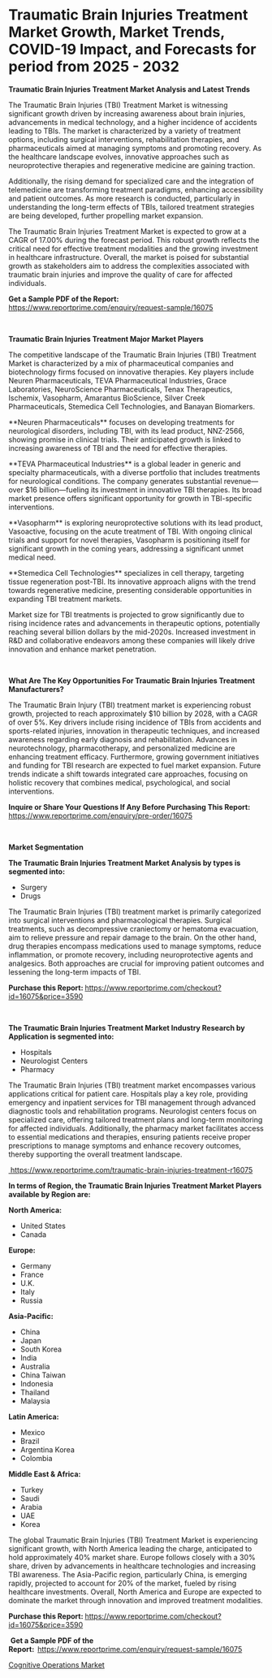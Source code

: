 <p><h1>Traumatic Brain Injuries Treatment Market Growth, Market Trends, COVID-19 Impact, and Forecasts for period from 2025 - 2032</h1></p><p><strong>Traumatic Brain Injuries Treatment Market Analysis and Latest Trends</strong></p>
<p><p>The Traumatic Brain Injuries (TBI) Treatment Market is witnessing significant growth driven by increasing awareness about brain injuries, advancements in medical technology, and a higher incidence of accidents leading to TBIs. The market is characterized by a variety of treatment options, including surgical interventions, rehabilitation therapies, and pharmaceuticals aimed at managing symptoms and promoting recovery. As the healthcare landscape evolves, innovative approaches such as neuroprotective therapies and regenerative medicine are gaining traction.</p><p>Additionally, the rising demand for specialized care and the integration of telemedicine are transforming treatment paradigms, enhancing accessibility and patient outcomes. As more research is conducted, particularly in understanding the long-term effects of TBIs, tailored treatment strategies are being developed, further propelling market expansion.</p><p>The Traumatic Brain Injuries Treatment Market is expected to grow at a CAGR of 17.00% during the forecast period. This robust growth reflects the critical need for effective treatment modalities and the growing investment in healthcare infrastructure. Overall, the market is poised for substantial growth as stakeholders aim to address the complexities associated with traumatic brain injuries and improve the quality of care for affected individuals.</p></p>
<p><strong>Get a Sample PDF of the Report:&nbsp;</strong> <a href="https://www.reportprime.com/enquiry/request-sample/16075?utm_campaign=2987&utm_medium=2&utm_source=Github&utm_content=ia&utm_term=20032025&utm_id=traumatic-brain-injuries-treatment">https://www.reportprime.com/enquiry/request-sample/16075</a></p>
<p>&nbsp;</p>
<p><strong>Traumatic Brain Injuries Treatment Major Market Players</strong></p>
<p><p>The competitive landscape of the Traumatic Brain Injuries (TBI) Treatment Market is characterized by a mix of pharmaceutical companies and biotechnology firms focused on innovative therapies. Key players include Neuren Pharmaceuticals, TEVA Pharmaceutical Industries, Grace Laboratories, NeuroScience Pharmaceuticals, Tenax Therapeutics, Ischemix, Vasopharm, Amarantus BioScience, Silver Creek Pharmaceuticals, Stemedica Cell Technologies, and Banayan Biomarkers.</p><p>**Neuren Pharmaceuticals** focuses on developing treatments for neurological disorders, including TBI, with its lead product, NNZ-2566, showing promise in clinical trials. Their anticipated growth is linked to increasing awareness of TBI and the need for effective therapies.</p><p>**TEVA Pharmaceutical Industries** is a global leader in generic and specialty pharmaceuticals, with a diverse portfolio that includes treatments for neurological conditions. The company generates substantial revenue—over $16 billion—fueling its investment in innovative TBI therapies. Its broad market presence offers significant opportunity for growth in TBI-specific interventions.</p><p>**Vasopharm** is exploring neuroprotective solutions with its lead product, Vasoactive, focusing on the acute treatment of TBI. With ongoing clinical trials and support for novel therapies, Vasopharm is positioning itself for significant growth in the coming years, addressing a significant unmet medical need.</p><p>**Stemedica Cell Technologies** specializes in cell therapy, targeting tissue regeneration post-TBI. Its innovative approach aligns with the trend towards regenerative medicine, presenting considerable opportunities in expanding TBI treatment markets.</p><p>Market size for TBI treatments is projected to grow significantly due to rising incidence rates and advancements in therapeutic options, potentially reaching several billion dollars by the mid-2020s. Increased investment in R&D and collaborative endeavors among these companies will likely drive innovation and enhance market penetration.</p></p>
<p>&nbsp;</p>
<p><strong>What Are The Key Opportunities For Traumatic Brain Injuries Treatment Manufacturers?</strong></p>
<p><p>The Traumatic Brain Injury (TBI) treatment market is experiencing robust growth, projected to reach approximately $10 billion by 2028, with a CAGR of over 5%. Key drivers include rising incidence of TBIs from accidents and sports-related injuries, innovation in therapeutic techniques, and increased awareness regarding early diagnosis and rehabilitation. Advances in neurotechnology, pharmacotherapy, and personalized medicine are enhancing treatment efficacy. Furthermore, growing government initiatives and funding for TBI research are expected to fuel market expansion. Future trends indicate a shift towards integrated care approaches, focusing on holistic recovery that combines medical, psychological, and social interventions.</p></p>
<p><strong>Inquire or Share Your Questions If Any Before Purchasing This Report:</strong> <a href="https://www.reportprime.com/enquiry/pre-order/16075?utm_campaign=2987&utm_medium=2&utm_source=Github&utm_content=ia&utm_term=20032025&utm_id=traumatic-brain-injuries-treatment">https://www.reportprime.com/enquiry/pre-order/16075</a></p>
<p>&nbsp;</p>
<p><strong>Market Segmentation</strong></p>
<p><strong>The Traumatic Brain Injuries Treatment Market Analysis by types is segmented into:</strong></p>
<p><ul><li>Surgery</li><li>Drugs</li></ul></p>
<p><p>The Traumatic Brain Injuries (TBI) treatment market is primarily categorized into surgical interventions and pharmacological therapies. Surgical treatments, such as decompressive craniectomy or hematoma evacuation, aim to relieve pressure and repair damage to the brain. On the other hand, drug therapies encompass medications used to manage symptoms, reduce inflammation, or promote recovery, including neuroprotective agents and analgesics. Both approaches are crucial for improving patient outcomes and lessening the long-term impacts of TBI.</p></p>
<p><strong>Purchase this Report:&nbsp;</strong><a href="https://www.reportprime.com/checkout?id=16075&price=3590&utm_campaign=2987&utm_medium=2&utm_source=Github&utm_content=ia&utm_term=20032025&utm_id=traumatic-brain-injuries-treatment">https://www.reportprime.com/checkout?id=16075&price=3590</a></p>
<p>&nbsp;</p>
<p><strong>The Traumatic Brain Injuries Treatment Market Industry Research by Application is segmented into:</strong></p>
<p><ul><li>Hospitals</li><li>Neurologist Centers</li><li>Pharmacy</li></ul></p>
<p><p>The Traumatic Brain Injuries (TBI) treatment market encompasses various applications critical for patient care. Hospitals play a key role, providing emergency and inpatient services for TBI management through advanced diagnostic tools and rehabilitation programs. Neurologist centers focus on specialized care, offering tailored treatment plans and long-term monitoring for affected individuals. Additionally, the pharmacy market facilitates access to essential medications and therapies, ensuring patients receive proper prescriptions to manage symptoms and enhance recovery outcomes, thereby supporting the overall treatment landscape.</p></p>
<p><a href="https://www.reportprime.com/traumatic-brain-injuries-treatment-r16075?utm_campaign=2987&utm_medium=2&utm_source=Github&utm_content=ia&utm_term=20032025&utm_id=traumatic-brain-injuries-treatment">&nbsp;https://www.reportprime.com/traumatic-brain-injuries-treatment-r16075</a></p>
<p><strong>In terms of Region, the Traumatic Brain Injuries Treatment Market Players available by Region are:</strong></p>
<p>
    <p> <strong> North America: </strong>
        <ul>
            <li>United States</li>
            <li>Canada</li>
        </ul>
        </p> 
    <p> <strong> Europe: </strong>
        <ul>
            <li>Germany</li>
            <li>France</li>
            <li>U.K.</li>
            <li>Italy</li>
            <li>Russia</li>
        </ul>
        </p> 
    <p> <strong> Asia-Pacific: </strong>
        <ul>
            <li>China</li>
            <li>Japan</li>
            <li>South Korea</li>
            <li>India</li>
            <li>Australia</li>
            <li>China Taiwan</li>
            <li>Indonesia</li>
            <li>Thailand</li>
            <li>Malaysia</li>
        </ul>
        </p> 
    <p> <strong> Latin America: </strong>
        <ul>
            <li>Mexico</li>
            <li>Brazil</li>
            <li>Argentina Korea</li>
            <li>Colombia</li>
        </ul>
        </p> 
    <p> <strong> Middle East & Africa: </strong>
        <ul>
            <li>Turkey</li>
            <li>Saudi</li>
            <li>Arabia</li>
            <li>UAE</li>
            <li>Korea</li>
        </ul>
    </p>
    </p>
<p><p>The global Traumatic Brain Injuries (TBI) Treatment Market is experiencing significant growth, with North America leading the charge, anticipated to hold approximately 40% market share. Europe follows closely with a 30% share, driven by advancements in healthcare technologies and increasing TBI awareness. The Asia-Pacific region, particularly China, is emerging rapidly, projected to account for 20% of the market, fueled by rising healthcare investments. Overall, North America and Europe are expected to dominate the market through innovation and improved treatment modalities.</p></p>
<p><strong>Purchase this Report: </strong><a href="https://www.reportprime.com/checkout?id=16075&price=3590&utm_campaign=2987&utm_medium=2&utm_source=Github&utm_content=ia&utm_term=20032025&utm_id=traumatic-brain-injuries-treatment">https://www.reportprime.com/checkout?id=16075&price=3590</a></p>
<p>&nbsp;<strong>Get a Sample PDF of the Report:&nbsp;&nbsp;</strong><a href="https://www.reportprime.com/enquiry/request-sample/16075?utm_campaign=2987&utm_medium=2&utm_source=Github&utm_content=ia&utm_term=20032025&utm_id=traumatic-brain-injuries-treatment">https://www.reportprime.com/enquiry/request-sample/16075</a></p>
<p><strong></strong></p>
<p><p><a href="https://github.com/shefikagbons/Market-Research-Report-List-1/blob/main/cognitive-operations-market.md?utm_campaign=2987&utm_medium=2&utm_source=Github&utm_content=ia&utm_term=20032025&utm_id=traumatic-brain-injuries-treatment">Cognitive Operations Market</a></p></p>